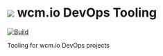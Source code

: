 <img src="https://wcm.io/images/favicon-16@2x.png"/> wcm.io DevOps Tooling
======
[![Build](https://github.com/wcm-io-devops/devops-tooling/workflows/Build/badge.svg?branch=develop)](https://github.com/wcm-io-devops/devops-tooling/actions?query=workflow%3ABuild+branch%3Adevelop)

Tooling for wcm.io DevOps projects
